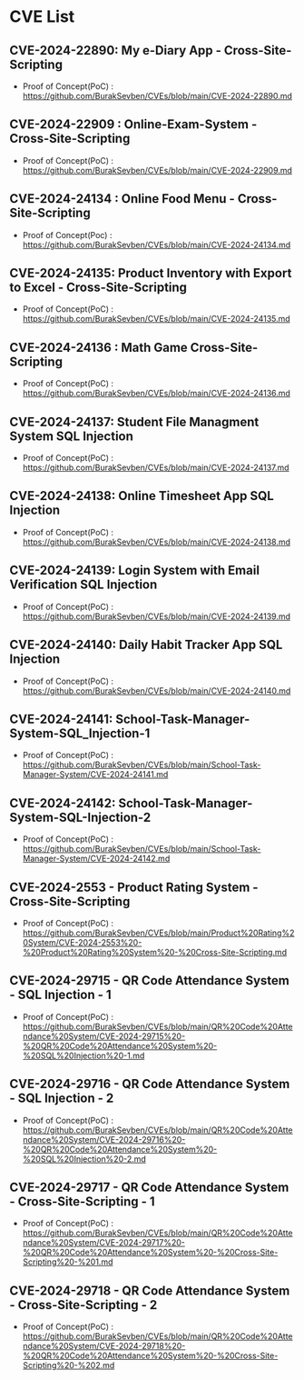 # CVE List
## CVE-2024-22890: My e-Diary App - Cross-Site-Scripting
+ Proof of Concept(PoC) : https://github.com/BurakSevben/CVEs/blob/main/CVE-2024-22890.md

## CVE-2024-22909 : Online-Exam-System - Cross-Site-Scripting
+ Proof of Concept(PoC) : https://github.com/BurakSevben/CVEs/blob/main/CVE-2024-22909.md

## CVE-2024-24134 : Online Food Menu - Cross-Site-Scripting
+ Proof of Concept(Poc) : https://github.com/BurakSevben/CVEs/blob/main/CVE-2024-24134.md

## CVE-2024-24135: Product Inventory with Export to Excel - Cross-Site-Scripting
+ Proof of Concept(PoC) : https://github.com/BurakSevben/CVEs/blob/main/CVE-2024-24135.md

## CVE-2024-24136 : Math Game Cross-Site-Scripting
+ Proof of Concept(PoC) : https://github.com/BurakSevben/CVEs/blob/main/CVE-2024-24136.md

## CVE-2024-24137: Student File Managment System SQL Injection
+ Proof of Concept(PoC) : https://github.com/BurakSevben/CVEs/blob/main/CVE-2024-24137.md

## CVE-2024-24138: Online Timesheet App SQL Injection
+ Proof of Concept(PoC) : https://github.com/BurakSevben/CVEs/blob/main/CVE-2024-24138.md

## CVE-2024-24139: Login System with Email Verification SQL Injection
+ Proof of Concept(PoC) : https://github.com/BurakSevben/CVEs/blob/main/CVE-2024-24139.md

## CVE-2024-24140: Daily Habit Tracker App SQL Injection
+ Proof of Concept(PoC) : https://github.com/BurakSevben/CVEs/blob/main/CVE-2024-24140.md

## CVE-2024-24141: School-Task-Manager-System-SQL_Injection-1
+ Proof of Concept(PoC) : https://github.com/BurakSevben/CVEs/blob/main/School-Task-Manager-System/CVE-2024-24141.md

## CVE-2024-24142: School-Task-Manager-System-SQL-Injection-2
+ Proof of Concept(PoC) : https://github.com/BurakSevben/CVEs/blob/main/School-Task-Manager-System/CVE-2024-24142.md

## CVE-2024-2553 - Product Rating System - Cross-Site-Scripting
+ Proof of Concept(PoC) : https://github.com/BurakSevben/CVEs/blob/main/Product%20Rating%20System/CVE-2024-2553%20-%20Product%20Rating%20System%20-%20Cross-Site-Scripting.md

## CVE-2024-29715 - QR Code Attendance System - SQL Injection - 1
+ Proof of Concept(PoC) : https://github.com/BurakSevben/CVEs/blob/main/QR%20Code%20Attendance%20System/CVE-2024-29715%20-%20QR%20Code%20Attendance%20System%20-%20SQL%20Injection%20-1.md

## CVE-2024-29716 - QR Code Attendance System - SQL Injection - 2
+ Proof of Concept(PoC) : https://github.com/BurakSevben/CVEs/blob/main/QR%20Code%20Attendance%20System/CVE-2024-29716%20-%20QR%20Code%20Attendance%20System%20-%20SQL%20Injection%20-2.md

## CVE-2024-29717 - QR Code Attendance System - Cross-Site-Scripting - 1
+ Proof of Concept(PoC) : https://github.com/BurakSevben/CVEs/blob/main/QR%20Code%20Attendance%20System/CVE-2024-29717%20-%20QR%20Code%20Attendance%20System%20-%20Cross-Site-Scripting%20-%201.md

## CVE-2024-29718 - QR Code Attendance System - Cross-Site-Scripting - 2
+ Proof of Concept(PoC) : https://github.com/BurakSevben/CVEs/blob/main/QR%20Code%20Attendance%20System/CVE-2024-29718%20-%20QR%20Code%20Attendance%20System%20-%20Cross-Site-Scripting%20-%202.md
